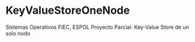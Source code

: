# KeyValueStoreOneNode
Sistemas Operativos
FIEC, ESPOL 
Proyecto Parcial: Key-Value Store de un solo nodo 
